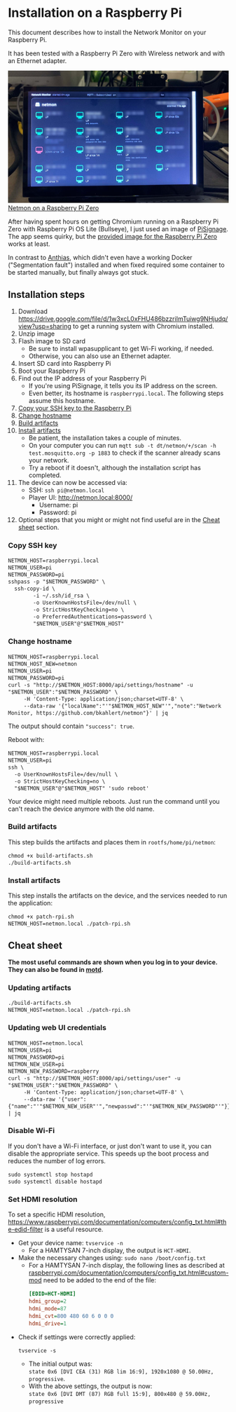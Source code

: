 # Installation on a Raspberry Pi

This document describes how to install the Network Monitor on your Raspberry Pi.

It has been tested with a Raspberry Pi Zero with Wireless network and with an Ethernet adapter.

[![photo of Netmon running on a Raspberry Pi Zero](../docs/netmon-rpi0.jpg)
Netmon on a Raspberry Pi Zero](../docs/netmon-rpi0.jpg)

After having spent hours on getting Chromium running on a Raspberry Pi Zero with Raspberry Pi OS Lite (Bullseye),
I just used an image of [PiSignage](https://pisignage.com/). The app seems quirky,
but the [provided image for the Raspberry Pi Zero](https://drive.google.com/file/d/1w3xcL0xFHU486bzzriImTuiwg9NHjudq/view?usp=sharing) works at least.

In contrast to [Anthias](https://github.com/Screenly/Anthias/blob/master/docs/developer-documentation.md),
which didn't even have a working Docker ("Segmentation fault") installed and when fixed required some container to be started manually,
but finally always got stuck.

## Installation steps

1. Download https://drive.google.com/file/d/1w3xcL0xFHU486bzzriImTuiwg9NHjudq/view?usp=sharing to get a running system with Chromium installed.
2. Unzip image
3. Flash image to SD card
    - Be sure to install wpasupplicant to get Wi-Fi working, if needed.
    - Otherwise, you can also use an Ethernet adapter.
4. Insert SD card into Raspberry Pi
5. Boot your Raspberry Pi
6. Find out the IP address of your Raspberry Pi
    - If you're using PiSignage, it tells you its IP address on the screen.
    - Even better, its hostname is `raspberrypi.local`. The following steps assume this hostname.
7. [Copy your SSH key to the Raspberry Pi](#copy-ssh-key)
8. [Change hostname](#change-hostname)
9. [Build artifacts](#build-artifacts)
10. [Install artifacts](#install-artifacts)
    - Be patient, the installation takes a couple of minutes.
    - On your computer you can run `mqtt sub -t dt/netmon/+/scan -h test.mosquitto.org -p 1883` to check if the scanner already scans your network.
    - Try a reboot if it doesn't, although the installation script has completed.
11. The device can now be accessed via:
    - SSH: `ssh pi@netmon.local`
    - Player UI: http://netmon.local:8000/
        - Username: pi
        - Password: pi
12. Optional steps that you might or might not find useful are in the [Cheat sheet](#cheat-sheet) section.

### Copy SSH key

```shell
NETMON_HOST=raspberrypi.local
NETMON_USER=pi
NETMON_PASSWORD=pi
sshpass -p "$NETMON_PASSWORD" \
  ssh-copy-id \
        -i ~/.ssh/id_rsa \
        -o UserKnownHostsFile=/dev/null \
        -o StrictHostKeyChecking=no \
        -o PreferredAuthentications=password \
        "$NETMON_USER"@"$NETMON_HOST"
```

### Change hostname

```shell
NETMON_HOST=raspberrypi.local
NETMON_HOST_NEW=netmon
NETMON_USER=pi
NETMON_PASSWORD=pi
curl -s "http://$NETMON_HOST:8000/api/settings/hostname" -u "$NETMON_USER":"$NETMON_PASSWORD" \
     -H 'Content-Type: application/json;charset=UTF-8' \
     --data-raw '{"localName":"'"$NETMON_HOST_NEW"'","note":"Network Monitor, https://github.com/bkahlert/netmon"}' | jq
```

The output should contain `"success": true`.

Reboot with:

```shell
NETMON_HOST=raspberrypi.local
NETMON_USER=pi
ssh \
  -o UserKnownHostsFile=/dev/null \
  -o StrictHostKeyChecking=no \
  "$NETMON_USER"@"$NETMON_HOST" 'sudo reboot'
```

Your device might need multiple reboots.
Just run the command until you can't reach the device anymore with the old name.

### Build artifacts

This step builds the artifacts and places them in `rootfs/home/pi/netmon`:

```shell
chmod +x build-artifacts.sh
./build-artifacts.sh
```

### Install artifacts

This step installs the artifacts on the device, and
the services needed to run the application:

```shell
chmod +x patch-rpi.sh
NETMON_HOST=netmon.local ./patch-rpi.sh
```

## Cheat sheet

**The most useful commands are shown when you log in to your device. They can also be found in [motd](rootfs/etc/motd).**

### Updating artifacts

```shell
./build-artifacts.sh
NETMON_HOST=netmon.local ./patch-rpi.sh
```

### Updating web UI credentials

```shell 
NETMON_HOST=netmon.local
NETMON_USER=pi
NETMON_PASSWORD=pi
NETMON_NEW_USER=pi
NETMON_NEW_PASSWORD=raspberry
curl -s "http://$NETMON_HOST:8000/api/settings/user" -u "$NETMON_USER":"$NETMON_PASSWORD" \
     -H 'Content-Type: application/json;charset=UTF-8' \
     --data-raw '{"user":{"name":"'"$NETMON_NEW_USER"'","newpasswd":"'"$NETMON_NEW_PASSWORD"'"}}' | jq
```

### Disable Wi-Fi

If you don't have a Wi-Fi interface, or just don't want to use it, you can disable the appropriate service.
This speeds up the boot process and reduces the number of log errors.

```shell
sudo systemctl stop hostapd
sudo systemctl disable hostapd
```

### Set HDMI resolution

To set a specific HDMI resolution, https://www.raspberrypi.com/documentation/computers/config_txt.html#the-edid-filter is a useful resource.

- Get your device name: `tvservice -n`
    - For a HAMTYSAN 7-inch display, the output is `HCT-HDMI`.
- Make the necessary changes using: `sudo nano /boot/config.txt`
    - For a HAMTYSAN 7-inch display, the following lines as described
      at [raspberrypi.com/documentation/computers/config_txt.html#custom-mod](https://www.raspberrypi.com/documentation/computers/config_txt.html#custom-mode)
      need to be added to the end of the file:
      ```ini
      [EDID=HCT-HDMI]
      hdmi_group=2
      hdmi_mode=87
      hdmi_cvt=800 480 60 6 0 0 0
      hdmi_drive=1
      ```
- Check if settings were correctly applied:
    ```shell
    tvservice -s
    ```
    - The initial output was:  
      `state 0x6 [DVI CEA (31) RGB lim 16:9], 1920x1080 @ 50.00Hz, progressive`.
    - With the above settings, the output is now:  
      `state 0x6 [DVI DMT (87) RGB full 15:9], 800x480 @ 59.00Hz, progressive`

